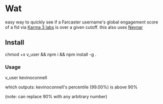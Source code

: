 
# Wat
easy way to quickly see if a Farcaster username's global engagement score of a fid via [Karma 3 labs](https://graph.cast.k3l.io/docs#/) is over a given cutoff. this also uses [Neynar](https://neynar.com/)
## Install 
chmod +x v_user && npm i && npm install -g .

### Usage
v_user kevinoconnell

which outputs: kevinoconnell's percentile (99.00%) is above 90%

(note: can replace 90% with any arbitrary number)

